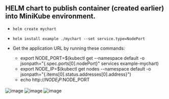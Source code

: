 ## HELM chart to publish container (created earlier) into MiniKube environment.

- `helm create mychart`
- `helm install example ./mychart --set service.type=NodePort`

- Get the application URL by running these commands:
  - export NODE_PORT=$(kubectl get --namespace default -o jsonpath="{.spec.ports[0].nodePort}" services example-mychart)
  - export NODE_IP=$(kubectl get nodes --namespace default -o jsonpath="{.items[0].status.addresses[0].address}")
  - echo http://$NODE_IP:$NODE_PORT
  
![image](https://user-images.githubusercontent.com/24701958/118665921-5fbad780-b810-11eb-8870-95221ed2cb92.png)
![image](https://user-images.githubusercontent.com/24701958/118666740-07380a00-b811-11eb-8c77-2d2532de63c6.png)
![image](https://user-images.githubusercontent.com/24701958/118667006-3fd7e380-b811-11eb-9ea6-a5e754f5a404.png)



